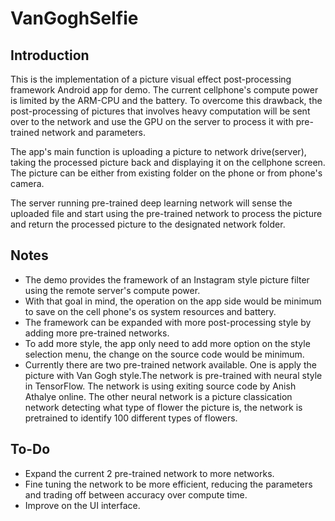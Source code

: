 # VanGoghSelfie


## Introduction


This is the implementation of a picture visual effect post-processing framework Android app for demo. The current cellphone's compute power is limited by the ARM-CPU and the battery. To overcome this drawback, the post-processing of pictures that involves heavy computation will be sent over to the network and use the GPU on the server to process it with pre-trained network and parameters.


The app's main function is uploading a picture to network drive(server), taking the processed picture back and displaying it on the cellphone screen. The picture can be either from existing folder on the phone or from phone's camera. 


The server running pre-trained deep learning network will sense the uploaded file and start using the pre-trained network to process the picture and return the processed picture to the designated network folder.


## Notes
* The demo provides the framework of an Instagram style picture filter using the remote server's compute power. 
* With that goal in mind, the operation on the app side would be minimum to save on the cell phone's os system resources and battery.
* The framework can be expanded with more post-processing style by adding more pre-trained networks. 
* To add more style, the app only need to add more option on the style selection menu, the change on the source code would be minimum.
* Currently there are two pre-trained network available. One is apply the picture with Van Gogh style.The network is pre-trained with neural style in TensorFlow. The network is using exiting source code by Anish Athalye online. The other neural network is a picture classication network detecting what type of flower the picture is, the network is pretrained to identify 100 different types of flowers.  

## To-Do
* Expand the current 2 pre-trained network to more networks. 
* Fine tuning the network to be more efficient, reducing the parameters and trading off between accuracy over compute time.  
* Improve on the UI interface.
